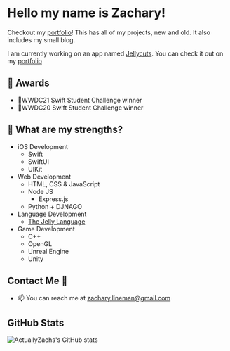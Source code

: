 <!--
**ActuallyZach/ActuallyZach** is a ✨ _special_ ✨ repository because its `README.md` (this file) appears on your GitHub profile..
!-->
# Hello my name is Zachary!
Checkout my [portfolio](https://actuallyzach.com)! This has all of my projects, new and old. It also includes my small blog.

I am currently working on an app named [Jellycuts](https://jellycuts.com). You can check it out on my [portfolio](https://actuallyzach.com)

## 🏅 Awards
- 🏅WWDC21 Swift Student Challenge winner
- 🏅WWDC20 Swift Student Challenge winner

##  💪 What are my strengths?
  - iOS Development
    - Swift
    - SwiftUI
    - UIKit
  - Web Development
    - HTML, CSS & JavaScript
    - Node JS
      - Express.js
    - Python + DJNAGO
  - Language Development
    - [The Jelly Language](https://jellycuts.com/docs)
  - Game Development
    - C++
    - OpenGL
    - Unreal Engine
    - Unity

## Contact Me 🔗
- 📫 You can reach me at zachary.lineman@gmail.com

## GitHub Stats
![ActuallyZachs's GitHub stats](https://github-readme-stats.vercel.app/api?username=actuallyzach&show_icons=true&theme=radical)
